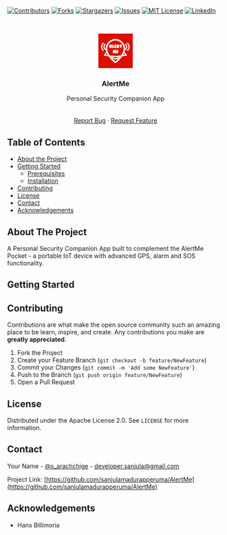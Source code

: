 
<!-- PROJECT ALERTME -->
<!--
*** This README uses markdown "reference style" links for readability.
*** Reference links are enclosed in brackets [ ] instead of parentheses ( ).
*** See the bottom of this document for the declaration of the reference variables
*** for contributors-url, forks-url, etc. This is an optional, concise syntax you may use.
*** https://www.markdownguide.org/basic-syntax/#reference-style-links
-->
[![Contributors][contributors-shield]][contributors-url]
[![Forks][forks-shield]][forks-url]
[![Stargazers][stars-shield]][stars-url]
[![Issues][issues-shield]][issues-url]
[![MIT License][license-shield]][license-url]
[![LinkedIn][linkedin-shield]][linkedin-url]



<!-- PROJECT LOGO -->
<br />
<p align="center">
  <a href="https://github.com/sanjulamadurapperuma/AlertMe">
    <img src="images/logo.png" alt="Logo" width="80" height="80">
  </a>

  <h3 align="center">AlertMe</h3>

  <p align="center">
    Personal Security Companion App
    <br />
    <!--<a href=""><strong>Explore the docs »</strong></a>-->
    <br />
    <br />
    <!--<a href="https://github.com/sanjulamadurapperuma/AlertMe">View Demo</a>-->
    <a href="https://github.com/sanjulamadurapperuma/AlertMe/issues">Report Bug</a>
    ·
    <a href="https://github.com/sanjulamadurapperuma/AlertMe/issues">Request Feature</a>
  </p>
</p>



<!-- TABLE OF CONTENTS -->
## Table of Contents
<!--
* [About the Project](#about-the-project)
  * [Built With](#built-with)
* [Getting Started](#getting-started)
  * [Prerequisites](#prerequisites)
  * [Installation](#installation)
* [Usage](#usage)
* [Roadmap](#roadmap)
* [Contributing](#contributing)
* [License](#license)
* [Contact](#contact)
* [Acknowledgements](#acknowledgements)
-->

* [About the Project](#about-the-project)
* [Getting Started](#getting-started)
  * [Prerequisites](#prerequisites)
  * [Installation](#installation)
* [Contributing](#contributing)
* [License](#license)
* [Contact](#contact)
* [Acknowledgements](#acknowledgements)



<!-- ABOUT THE PROJECT -->
## About The Project
<!--
[![Product Name Screen Shot][product-screenshot]](https://example.com)
-->
A Personal Security Companion App built to complement the AlertMe Pocket - a portable IoT device with advanced GPS, alarm and SOS functionality.

<!-- GETTING STARTED -->
## Getting Started

<!--This is an example of how you may give instructions on setting up your project locally.
To get a local copy up and running follow these simple example steps.-->
<!--
### Prerequisites
-->
<!--This is an example of how to list things you need to use the software and how to install them.-->
<!--
* Google Cloud Platform account
-->
<!--```sh
npm install npm@latest -g
```-->
<!--
### Installation
-->
<!--
1. Get a free API Key at [https://example.com](https://example.com)
2. Clone the repo
```sh
git clone https://github.com/your_username_/Project-Name.git
```
3. Install NPM packages
```sh
npm install
```
4. Enter your API in `config.js`
```JS
const API_KEY = 'ENTER YOUR API';
```
-->



<!-- USAGE EXAMPLES -->
<!--
## Usage

Use this space to show useful examples of how a project can be used. Additional screenshots, code examples and demos work well in this space. You may also link to more resources.

_For more examples, please refer to the [Documentation](https://example.com)_


-->
<!-- ROADMAP -->
<!--
## Roadmap

See the [open issues](https://github.com/othneildrew/Best-README-Template/issues) for a list of proposed features (and known issues).

-->

<!-- CONTRIBUTING -->
## Contributing

Contributions are what make the open source community such an amazing place to be learn, inspire, and create. Any contributions you make are **greatly appreciated**.

1. Fork the Project
2. Create your Feature Branch (`git checkout -b feature/NewFeature`)
3. Commit your Changes (`git commit -m 'Add some NewFeature'`)
4. Push to the Branch (`git push origin feature/NewFeature`)
5. Open a Pull Request



<!-- LICENSE -->
## License

Distributed under the Apache License 2.0. See `LICENSE` for more information.



<!-- CONTACT -->
## Contact

Your Name - [@s_arachchige](https://twitter.com/s_arachchige) - developer.sanjula@gmail.com

Project Link: [https://github.com/sanjulamadurapperuma/AlertMe](https://github.com/sanjulamadurapperuma/AlertMe)



<!-- ACKNOWLEDGEMENTS -->
## Acknowledgements
<!--
* [GitHub Emoji Cheat Sheet](https://www.webpagefx.com/tools/emoji-cheat-sheet)
* [Img Shields](https://shields.io)
* [Choose an Open Source License](https://choosealicense.com)
* [GitHub Pages](https://pages.github.com)
* [Animate.css](https://daneden.github.io/animate.css)
* [Loaders.css](https://connoratherton.com/loaders)
* [Slick Carousel](https://kenwheeler.github.io/slick)
* [Smooth Scroll](https://github.com/cferdinandi/smooth-scroll)
* [Sticky Kit](http://leafo.net/sticky-kit)
* [JVectorMap](http://jvectormap.com)
* [Font Awesome](https://fontawesome.com)
-->
* Hans Billimoria




<!-- MARKDOWN LINKS & IMAGES -->
<!-- https://www.markdownguide.org/basic-syntax/#reference-style-links -->
[contributors-shield]: https://img.shields.io/github/contributors/sanjulamadurapperuma/AlertMe.svg?style=flat-square
[contributors-url]: https://github.com/sanjulamadurapperuma/AlertMe/graphs/contributors
[forks-shield]: https://img.shields.io/github/forks/sanjulamadurapperuma/AlertMe.svg?style=flat-square
[forks-url]: https://github.com/sanjulamadurapperuma/AlertMe/network/members
[stars-shield]: https://img.shields.io/github/stars/sanjulamadurapperuma/AlertMe.svg?style=flat-square
[stars-url]: https://github.com/sanjulamadurapperuma/AlertMe/stargazers
[issues-shield]: https://img.shields.io/github/issues/sanjulamadurapperuma/AlertMe.svg?style=flat-square
[issues-url]: https://github.com/sanjulamadurapperuma/AlertMe/issues
[license-shield]: https://img.shields.io/github/license/sanjulamadurapperuma/AlertMe.svg?style=flat-square
[license-url]: https://github.com/sanjulamadurapperuma/AlertMe/blob/master/LICENSE.txt
[linkedin-shield]: https://img.shields.io/badge/-LinkedIn-black.svg?style=flat-square&logo=linkedin&colorB=555
[linkedin-url]: https://www.linkedin.com/in/sanjula-madurapperuma/
[product-screenshot]: images/screenshot.png
